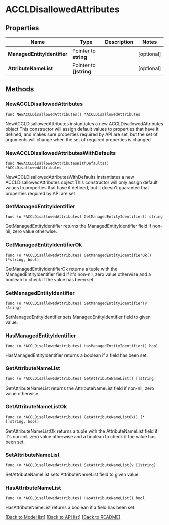 # ACCLDisallowedAttributes

## Properties

Name | Type | Description | Notes
------------ | ------------- | ------------- | -------------
**ManagedEntityIdentifier** | Pointer to **string** |  | [optional] 
**AttributeNameList** | Pointer to **[]string** |  | [optional] 

## Methods

### NewACCLDisallowedAttributes

`func NewACCLDisallowedAttributes() *ACCLDisallowedAttributes`

NewACCLDisallowedAttributes instantiates a new ACCLDisallowedAttributes object
This constructor will assign default values to properties that have it defined,
and makes sure properties required by API are set, but the set of arguments
will change when the set of required properties is changed

### NewACCLDisallowedAttributesWithDefaults

`func NewACCLDisallowedAttributesWithDefaults() *ACCLDisallowedAttributes`

NewACCLDisallowedAttributesWithDefaults instantiates a new ACCLDisallowedAttributes object
This constructor will only assign default values to properties that have it defined,
but it doesn't guarantee that properties required by API are set

### GetManagedEntityIdentifier

`func (o *ACCLDisallowedAttributes) GetManagedEntityIdentifier() string`

GetManagedEntityIdentifier returns the ManagedEntityIdentifier field if non-nil, zero value otherwise.

### GetManagedEntityIdentifierOk

`func (o *ACCLDisallowedAttributes) GetManagedEntityIdentifierOk() (*string, bool)`

GetManagedEntityIdentifierOk returns a tuple with the ManagedEntityIdentifier field if it's non-nil, zero value otherwise
and a boolean to check if the value has been set.

### SetManagedEntityIdentifier

`func (o *ACCLDisallowedAttributes) SetManagedEntityIdentifier(v string)`

SetManagedEntityIdentifier sets ManagedEntityIdentifier field to given value.

### HasManagedEntityIdentifier

`func (o *ACCLDisallowedAttributes) HasManagedEntityIdentifier() bool`

HasManagedEntityIdentifier returns a boolean if a field has been set.

### GetAttributeNameList

`func (o *ACCLDisallowedAttributes) GetAttributeNameList() []string`

GetAttributeNameList returns the AttributeNameList field if non-nil, zero value otherwise.

### GetAttributeNameListOk

`func (o *ACCLDisallowedAttributes) GetAttributeNameListOk() (*[]string, bool)`

GetAttributeNameListOk returns a tuple with the AttributeNameList field if it's non-nil, zero value otherwise
and a boolean to check if the value has been set.

### SetAttributeNameList

`func (o *ACCLDisallowedAttributes) SetAttributeNameList(v []string)`

SetAttributeNameList sets AttributeNameList field to given value.

### HasAttributeNameList

`func (o *ACCLDisallowedAttributes) HasAttributeNameList() bool`

HasAttributeNameList returns a boolean if a field has been set.


[[Back to Model list]](../README.md#documentation-for-models) [[Back to API list]](../README.md#documentation-for-api-endpoints) [[Back to README]](../README.md)


